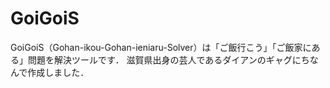 # GoiGoiS
GoiGoiS（Gohan-ikou-Gohan-ieniaru-Solver）は「ご飯行こう」「ご飯家にある」問題を解決ツールです．
滋賀県出身の芸人であるダイアンのギャグにちなんで作成しました．
